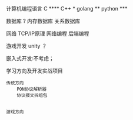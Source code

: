


计算机编程语言
    C       ****
    C++     *
    golang  **
    python  ***

数据库
    ?
    内存数据库
    关系数据库

网络
    TCP/IP原理
    网络编程
    后端编程

游戏开发
    unity  ？

嵌入式开发:不考虑；




学习方向及开发实战项目

    传统方向
        PON协议解析器
        协议报文拆组包


    游戏方向
        

        
        